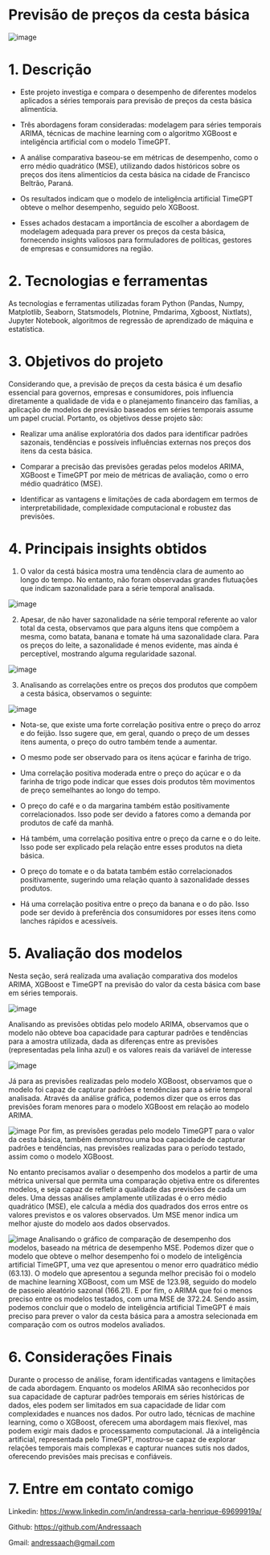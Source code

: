 # Previsão de preços da cesta básica
![image](https://github.com/Andressaach/Previs-o-de-pre-os-da-cesta-b-sicata-b-siza/assets/100172009/29f0c90d-70d4-448c-9b1f-201964b2e305)

# 1. Descrição
- Este projeto investiga e compara o desempenho de diferentes modelos aplicados a séries temporais para previsão de preços da cesta básica alimentícia.
  
- Três abordagens foram consideradas: modelagem para séries temporais ARIMA, técnicas de machine learning com o algoritmo XGBoost e inteligência artificial com o modelo TimeGPT.
  
- A análise comparativa baseou-se em métricas de desempenho, como o erro médio quadrático (MSE), utilizando dados históricos sobre os preços dos itens alimentícios da cesta básica na cidade de Francisco Beltrão, Paraná.
  
- Os resultados indicam que o modelo de inteligência artificial TimeGPT obteve o melhor desempenho, seguido pelo XGBoost.
  
- Esses achados destacam a importância de escolher a abordagem de modelagem adequada para prever os preços da cesta básica, fornecendo insights valiosos para formuladores de políticas, gestores de empresas e consumidores na região.
  
# 2. Tecnologias e ferramentas
As tecnologias e ferramentas utilizadas foram Python (Pandas, Numpy, Matplotlib, Seaborn, Statsmodels, Plotnine, Pmdarima, Xgboost, Nixtlats), Jupyter Notebook, algoritmos de regressão de aprendizado de máquina e estatística.

# 3. Objetivos do projeto

Considerando que, a previsão de preços da cesta básica é um desafio essencial para governos, empresas e consumidores, pois influencia diretamente a qualidade de vida e o planejamento financeiro das famílias, a aplicação de modelos de previsão baseados em séries temporais assume um papel crucial. Portanto, os objetivos desse projeto são:

- Realizar uma análise exploratória dos dados para identificar padrões sazonais, tendências e possíveis influências externas nos preços dos itens da cesta básica.
  
- Comparar a precisão das previsões geradas pelos modelos ARIMA, XGBoost e TimeGPT por meio de métricas de avaliação, como o erro médio quadrático (MSE).
  
- Identificar as vantagens e limitações de cada abordagem em termos de interpretabilidade, complexidade computacional e robustez das previsões.
  
# 4. Principais insights obtidos
1. O valor da cestá básica mostra uma tendência clara de aumento ao longo do tempo. No entanto, não foram observadas grandes flutuações que indicam sazonalidade para a série temporal analisada.
   
![image](https://github.com/Andressaach/Previs-o-de-pre-os-da-cesta-b-sicata-b-siza/assets/100172009/8b3d570e-e611-445a-a79b-c924a6cf54a7)

2. Apesar, de não haver sazonalidade na série temporal referente ao valor total da cesta, observamos que para alguns itens que compõem a mesma, como batata, banana e tomate há uma sazonalidade clara. Para os preços do leite, a sazonalidade é menos evidente, mas ainda é perceptível, mostrando alguma regularidade sazonal.
   
![image](https://github.com/Andressaach/Previs-o-de-pre-os-da-cesta-b-sicata-b-siza/assets/100172009/05af17fa-d506-411a-9e27-bac1b23f5645)

3. Analisando as correlações entre os preços dos produtos que compõem a cesta básica, observamos o seguinte:
   
![image](https://github.com/Andressaach/Previs-o-de-pre-os-da-cesta-b-sicata-b-siza/assets/100172009/ade498d9-1660-4962-a96f-2754113baa2b)

- Nota-se, que existe uma forte correlação positiva entre o preço do arroz e do feijão. Isso sugere que, em geral, quando o preço de um desses itens aumenta, o preço do outro também tende a aumentar.

- O mesmo pode ser observado para os itens açúcar e farinha de trigo.

- Uma correlação positiva moderada entre o preço do açúcar e o da farinha de trigo pode indicar que esses dois produtos têm movimentos de preço semelhantes ao longo do tempo.

- O preço do café e o da margarina também estão positivamente correlacionados. Isso pode ser devido a fatores como a demanda por produtos de café da manhã.

- Há também, uma correlação positiva entre o preço da carne e o do leite. Isso pode ser explicado pela relação entre esses produtos na dieta básica.

- O preço do tomate e o da batata também estão correlacionados positivamente, sugerindo uma relação quanto à sazonalidade desses produtos.

- Há uma correlação positiva entre o preço da banana e o do pão. Isso pode ser devido à preferência dos consumidores por esses itens como lanches rápidos e acessíveis.

# 5. Avaliação dos modelos
Nesta seção, será realizada uma avaliação comparativa dos modelos ARIMA, XGBoost e TimeGPT na previsão do valor da cesta básica com base em séries temporais.

![image](https://github.com/Andressaach/Previs-o-de-pre-os-da-cesta-b-sicata-b-siza/assets/100172009/0a53fc87-7b5e-4ad4-a8b0-3aba2e8d3127)

Analisando as previsões obtidas pelo modelo ARIMA, observamos que o modelo não obteve boa capacidade para capturar padrões e tendências para a amostra utilizada, dada as diferenças entre as previsões (representadas pela linha azul) e os valores reais da variável de interesse

![image](https://github.com/Andressaach/Previs-o-de-pre-os-da-cesta-b-sicata-b-siza/assets/100172009/02e10e47-59a2-4699-a76c-1675d5c928c1)

Já para as previsões realizadas pelo modelo XGBoost, observamos que o modelo foi capaz de capturar padrões e tendências para a série temporal analisada. Através da análise gráfica, podemos dizer que os erros das previsões foram menores para o modelo XGBoost em relação ao modelo ARIMA.

![image](https://github.com/Andressaach/Previs-o-de-pre-os-da-cesta-b-sicata-b-siza/assets/100172009/d950b89a-14cb-40c4-8e09-fa12654bfae1)
Por fim, as previsões geradas pelo modelo TimeGPT para o valor da cesta básica, também demonstrou uma boa capacidade de capturar padrões e tendências, nas previsões realizadas para o período testado, assim como o modelo XGBoost.

No entanto precisamos avaliar o desempenho dos modelos a partir de uma métrica universal que permita uma comparação objetiva entre os diferentes modelos, e seja capaz de refletir a qualidade das previsões de cada um deles. Uma dessas análises amplamente utilizadas é o erro médio quadrático (MSE), ele calcula a média dos quadrados dos erros entre os valores previstos e os valores observados. Um MSE menor indica um melhor ajuste do modelo aos dados observados.

![image](https://github.com/Andressaach/Previs-o-de-pre-os-da-cesta-b-sicata-b-siza/assets/100172009/7f99b83a-306f-413e-ba03-17dc9e182abb)
Analisando o gráfico de comparação de desempenho dos modelos, baseado na métrica de desempenho MSE. Podemos dizer que o modelo que obteve o melhor desempenho foi o modelo de inteligência artificial TimeGPT, uma vez que apresentou o menor erro quadrático médio (63.13). O modelo que apresentou a segunda melhor precisão foi o modelo de machine learning XGBoost, com um MSE de 123.98, seguido do modelo de passeio aleatório sazonal (166.21). E por fim, o ARIMA que foi o menos preciso entre os modelos testados, com uma MSE de 372.24. Sendo assim, podemos concluir que o modelo de inteligência artificial TimeGPT é mais preciso para prever o valor da cesta básica para a amostra selecionada em comparação com os outros modelos avaliados.

# 6. Considerações Finais
Durante o processo de análise, foram identificadas vantagens e limitações de cada abordagem. Enquanto os modelos ARIMA são reconhecidos por sua capacidade de capturar padrões temporais em séries históricas de dados, eles podem ser limitados em sua capacidade de lidar com complexidades e nuances nos dados. Por outro lado, técnicas de machine learning, como o XGBoost, oferecem uma abordagem mais flexível, mas podem exigir mais dados e processamento computacional. Já a inteligência artificial, representada pelo TimeGPT, mostrou-se capaz de explorar relações temporais mais complexas e capturar nuances sutis nos dados, oferecendo previsões mais precisas e confiáveis.

# 7. Entre em contato comigo
Linkedin: https://www.linkedin.com/in/andressa-carla-henrique-69699919a/

Github: https://github.com/Andressaach

Gmail: andressaach@gmail.com
